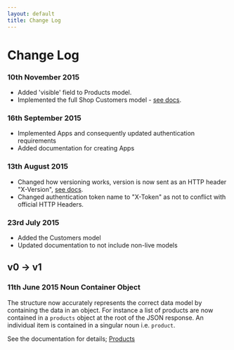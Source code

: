 ```yaml
---
layout: default
title: Change Log
---
```


# Change Log

### 10th November 2015
* Added 'visible' field to Products model. 
* Implemented the full Shop Customers model - [see docs](/API-Documentation/resources/shop/customers.html).

### 16th September 2015
* Implemented Apps and consequently updated authentication requirements
* Added documentation for creating Apps

### 13th August 2015
* Changed how versioning works, version is now sent as an HTTP header "X-Version", [see docs](/API-Documentation/get-started.html).
* Changed authentication token name to "X-Token" as not to conflict with official HTTP Headers.

### 23rd July 2015
* Added the Customers model
* Updated documentation to not include non-live models

## v0 -> v1

### 11th June 2015 Noun Container Object
The structure now accurately represents the correct data model by containing the data in an object. For instance a list of products are now contained in a `products` object at the root of the JSON response. An individual item is contained in a singular noun i.e. `product`.

See the documentation for details; [Products](/API-Documentation/resources/shop/products_and_categories/products.html)
